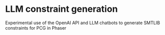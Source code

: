 # LLM constraint generation

Experimental use of the OpenAI API and LLM chatbots to generate SMTLIB constraints for PCG in Phaser